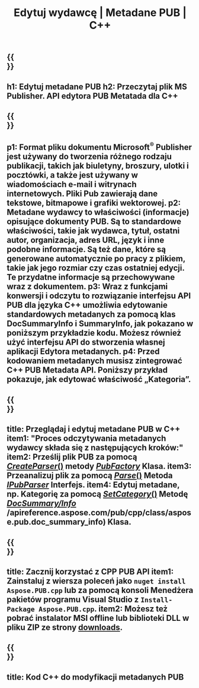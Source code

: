 ﻿---
translation: true
template: /_templates/metadata-cpp.md
title: Edytuj wydawcę | Metadane PUB | C++
description: Czytaj metadane wydawcy za pomocą rozwiązania API PUB C++. Natywny interfejs API C++ zapewnia dostęp do właściwości SummaryInfo i DocSummaryInfo.
url: /cpp/metadata/pub/
metakeywords: edytuj metadane publikacji, metadane pliku publikacji, edytor metadanych wydawcy, odczyt metadanych pliku publikacji, odczyt metadanych publikacji
family: pub
platformtag: cpp
feature: metadata
aliases: /cpp/metadane/
---

{{<section banner>}}
---
h1: Edytuj metadane PUB
h2: Przeczytaj plik MS Publisher. API edytora PUB Metatada dla C++
---

{{<section overview>}}
---
p1: Format pliku dokumentu Microsoft<sup>®</sup> Publisher jest używany do tworzenia różnego rodzaju publikacji, takich jak biuletyny, broszury, ulotki i pocztówki, a także jest używany w wiadomościach e-mail i witrynach internetowych. Pliki Pub zawierają dane tekstowe, bitmapowe i grafiki wektorowej.
p2: Metadane wydawcy to właściwości (informacje) opisujące dokumenty PUB. Są to standardowe właściwości, takie jak wydawca, tytuł, ostatni autor, organizacja, adres URL, język i inne podobne informacje. Są też dane, które są generowane automatycznie po pracy z plikiem, takie jak jego rozmiar czy czas ostatniej edycji. Te przydatne informacje są przechowywane wraz z dokumentem.
p3: Wraz z funkcjami konwersji i odczytu to rozwiązanie interfejsu API PUB dla języka C++ umożliwia edytowanie standardowych metadanych za pomocą klas DocSummaryInfo i SummaryInfo, jak pokazano w poniższym przykładzie kodu. Możesz również użyć interfejsu API do stworzenia własnej aplikacji Edytora metadanych.
p4: Przed kodowaniem metadanych musisz zintegrować C++ PUB Metadata API. Poniższy przykład pokazuje, jak edytować właściwość „Kategoria”.
---

{{<section feature1>}}
---
title: Przeglądaj i edytuj metadane PUB w C++
item1: "Proces odczytywania metadanych wydawcy składa się z następujących kroków:"
item2: Prześlij plik PUB za pomocą [*CreateParser*()](https://apireference.aspose.com/pub/cpp/class/aspose.pub.pub_factory#a88c04c4c35d45ee8febc7e1554d03c4b) metody [*PubFactory*](https://apireference.aspose.com/pub/cpp/class/aspose.pub.pub_factory) Klasa.
item3: Przeanalizuj plik za pomocą [*Parse*()](https://apireference.aspose.com/pub/cpp/class/aspose.pub.i_pub_parser#ae9fc7043f382a5b4a7b694f0fe477915) Metoda [*IPubParser*](https://apireference.aspose.com/pub/cpp/class/aspose.pub.i_pub_parser) Interfejs.
item4: Edytuj metadane, np. Kategorię za pomocą [*SetCategory*()](https://apireference.aspose.com/pub/cpp/class/aspose.pub.doc_summary_info#a2e023fe8e8ecd0bf03bb6c9d561f8fec) Metodę [*DocSummary/Info*](https://apireference.aspose.com/pub/cpp/class/aspose.pub.doc_summary_info#a2e023fe8e8ecd0bf03bb6c9d561f8fec) /apireference.aspose.com/pub/cpp/class/aspose.pub.doc_summary_info) Klasa.
---

{{<section feature2>}}
---
title: Zacznij korzystać z CPP PUB API
item1: Zainstaluj z wiersza poleceń jako ```nuget install Aspose.PUB.cpp``` lub za pomocą konsoli Menedżera pakietów programu Visual Studio z ```Install-Package Aspose.PUB.cpp```.
item2: Możesz też pobrać instalator MSI offline lub biblioteki DLL w pliku ZIP ze strony [downloads](https://downloads.aspose.com/pub/cpp).
---

{{<section codeexample>}}
---
title: Kod C++ do modyfikacji metadanych PUB
---
